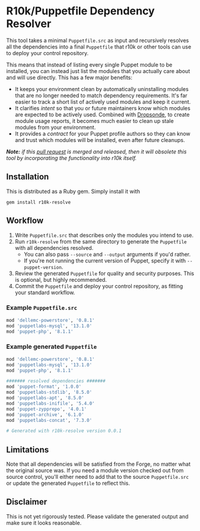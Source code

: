 # R10k/Puppetfile Dependency Resolver

This tool takes a minimal `Puppetfile.src` as input and recursively resolves all
the dependencies into a final `Puppetfile` that r10k or other tools can use to
deploy your control repository.

This means that instead of listing every single Puppet module to be installed,
you can instead just list the modules that you actually care about and will use
directly. This has a few major benefits:

- It keeps your environment clean by automatically uninstalling modules that are
  no longer needed to match dependency requirements. It's far easier to track a
  short list of actively used modules and keep it current.
- It clarifies _intent_ so that you or future maintainers know which modules are
  expected to be actively used. Combined with [Dropsonde](https://dev.to/puppet/cleaning-up-unused-modules-with-dropsonde-44a5),
  to create module usage reports, it becomes much easier to clean up stale
  modules from your environment.
- It provides a _contract_ for your Puppet profile authors so they can know and
  trust which modules will be installed, even after future cleanups.

***Note:** if this [pull request](https://github.com/puppetlabs/r10k/pull/1314) is
merged and released, then it will obsolete this tool by incorporating the
functionality into r10k itself.*


## Installation

This is distributed as a Ruby gem. Simply install it with

```
gem install r10k-resolve
```


## Workflow

1. Write `Puppetfile.src` that describes only the modules you intend to use.
1. Run `r10k-resolve` from the same directory to generate the `Puppetfile` with
   all dependencies resolved.
     - You can also pass `--source` and `--output` arguments if you'd rather.
     - If you're not running the current version of Puppet, specify it with `--puppet-version`.
1. Review the generated `Puppetfile` for quality and security purposes. This is
   optional, but highly recommended.
1. Commit the `Puppetfile` and deploy your control repository, as fitting your
   standard workflow.

### Example `Puppetfile.src`

```ruby
mod 'dellemc-powerstore', '0.8.1'
mod 'puppetlabs-mysql', '13.1.0'
mod 'puppet-php', '8.1.1'
```

### Example generated `Puppetfile`

```ruby
mod 'dellemc-powerstore', '0.8.1'
mod 'puppetlabs-mysql', '13.1.0'
mod 'puppet-php', '8.1.1'

####### resolved dependencies #######
mod 'puppet-format', '1.0.0'
mod 'puppetlabs-stdlib', '8.5.0'
mod 'puppetlabs-apt', '8.5.0'
mod 'puppetlabs-inifile', '5.4.0'
mod 'puppet-zypprepo', '4.0.1'
mod 'puppet-archive', '6.1.0'
mod 'puppetlabs-concat', '7.3.0'

# Generated with r10k-resolve version 0.0.1
```

## Limitations

Note that all dependencies will be satisfied from the Forge, no matter what
the original source was. If you need a module version checked out from source
control, you'll either need to add that to the source `Puppetfile.src` or update
the generated `Puppetfile` to reflect this.


## Disclaimer

This is not yet rigorously tested. Please validate the generated output and make
sure it looks reasonable.
